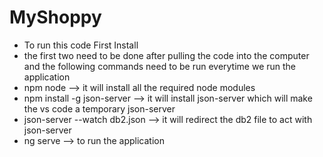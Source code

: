 # MyShoppy
- To run this code First Install 
- the first two need to be done after pulling the code into the computer and the following commands need to be run everytime we run the application
- npm node --> it will install all the required node modules 
- npm install -g json-server  --> it will install json-server which will make the vs code a temporary json-server
- json-server --watch db2.json    --> it will redirect the db2 file to act with json-server
- ng serve   --> to run the application 
